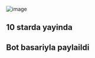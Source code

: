 ![image](https://github.com/user-attachments/assets/9eb82340-4ae8-4f25-b318-b0b494f0fb76)

## 10 starda yayinda

## Bot basariyla paylaildi
